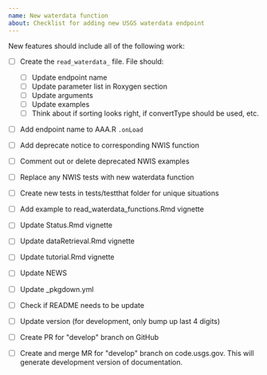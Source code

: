 ```yaml
---
name: New waterdata function
about: Checklist for adding new USGS waterdata endpoint
---
```


New features should include all of the following work:

* [ ] Create the `read_waterdata_` file. File should:
  - [ ] Update endpoint name
  - [ ] Update parameter list in Roxygen section
  - [ ] Update arguments
  - [ ] Update examples
  - [ ] Think about if sorting looks right, if convertType should be used, etc.
* [ ] Add endpoint name to AAA.R `.onLoad`
* [ ] Add deprecate notice to corresponding NWIS function
* [ ] Comment out or delete deprecated NWIS examples
* [ ] Replace any NWIS tests with new waterdata function
* [ ] Create new tests in tests/testthat folder for unique situations
* [ ] Add example to read_waterdata_functions.Rmd vignette
* [ ] Update Status.Rmd vignette
* [ ] Update dataRetrieval.Rmd vignette
* [ ] Update tutorial.Rmd vignette
* [ ] Update NEWS
* [ ] Update _pkgdown.yml
* [ ] Check if README needs to be update
* [ ] Update version (for development, only bump up last 4 digits)
* [ ] Create PR for "develop" branch on GitHub
* [ ] Create and merge MR for "develop" branch on code.usgs.gov. This will generate development version of documentation.

